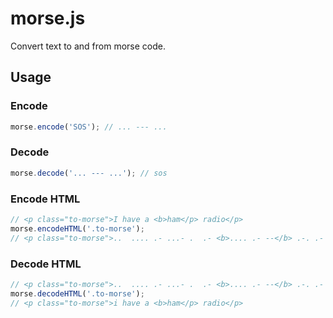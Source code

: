 # morse.js

Convert text to and from morse code.

## Usage

### Encode

```js
morse.encode('SOS'); // ... --- ...
```

### Decode 

```js
morse.decode('... --- ...'); // sos
```

### Encode HTML

```js
// <p class="to-morse">I have a <b>ham</p> radio</p>
morse.encodeHTML('.to-morse');
// <p class="to-morse">..  .... .- ...- .  .- <b>.... .- --</b> .-. .- -.. .. ---</p>
```

### Decode HTML

```js
// <p class="to-morse">..  .... .- ...- .  .- <b>.... .- --</b> .-. .- -.. .. ---</p>
morse.decodeHTML('.to-morse');
// <p class="to-morse">i have a <b>ham</p> radio</p>
```
